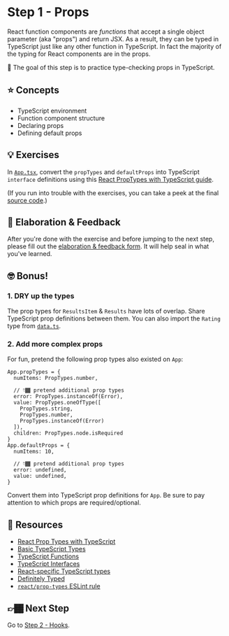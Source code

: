 # Step 1 - Props

React function components are _functions_ that accept a single object parameter (aka "props") and return JSX. As a result, they can be typed in TypeScript just like any other function in TypeScript. In fact the majority of the typing for React components are in the props.

🏅 The goal of this step is to practice type-checking props in TypeScript.

## ⭐ Concepts

- TypeScript environment
- Function component structure
- Declaring props
- Defining default props

## 💡 Exercises

In [`App.tsx`](./App.tsx), convert the `propTypes` and `defaultProps` into TypeScript `interface` definitions using this [React PropTypes with TypeScript guide](https://www.benmvp.com/blog/react-prop-types-with-typescript/?utm_source=github&utm_medium=minishop-code&utm_campaign=react-typescript-minishop).

(If you run into trouble with the exercises, you can take a peek at the final [source code](./final/App.tsx).)

## 🧠 Elaboration & Feedback

After you're done with the exercise and before jumping to the next step, please fill out the [elaboration & feedback form](https://docs.google.com/forms/d/e/1FAIpQLScRocWvtbrl4XmT5_NRiE8bSK3CMZil-ZQByBAt8lpsurcRmw/viewform?usp=pp_url&entry.1671251225=TypeScript+For+React+Developers+Minishop&entry.1984987236=Step+1+-+Props). It will help seal in what you've learned.

## 🤓 Bonus!

### 1. DRY up the types

The prop types for `ResultsItem` & `Results` have lots of overlap. Share TypeScript prop definitions between them. You can also import the `Rating` type from [`data.ts`](./data.ts).

### 2. Add more complex props

For fun, pretend the following prop types also existed on `App`:

```
App.propTypes = {
  numItems: PropTypes.number,

  // 👇🏾 pretend additional prop types
  error: PropTypes.instanceOf(Error),
  value: PropTypes.oneOfType([
    PropTypes.string,
    PropTypes.number,
    PropTypes.instanceOf(Error)
  ]),
  children: PropTypes.node.isRequired
}
App.defaultProps = {
  numItems: 10,

  // 👇🏾 pretend additional prop types
  error: undefined,
  value: undefined,
}
```

Convert them into TypeScript prop definitions for `App`. Be sure to pay attention to which props are required/optional.

## 📕 Resources

- [React Prop Types with TypeScript](https://www.benmvp.com/blog/react-prop-types-with-typescript/?utm_source=github&utm_medium=minishop-code&utm_campaign=react-typescript-minishop)
- [Basic TypeScript Types](https://www.typescriptlang.org/docs/handbook/basic-types.html)
- [TypeScript Functions](https://www.typescriptlang.org/docs/handbook/functions.html)
- [TypeScript Interfaces](https://www.typescriptlang.org/docs/handbook/interfaces.html)
- [React-specific TypeScript types](https://react-typescript-cheatsheet.netlify.app/docs/basic/getting-started/react_prop_type_example)
- [Definitely Typed](https://github.com/DefinitelyTyped/DefinitelyTyped)
- [`react/prop-types` ESLint rule](https://github.com/yannickcr/eslint-plugin-react/blob/master/docs/rules/prop-types.md)

## 👉🏾 Next Step

Go to [Step 2 - Hooks](../02-hooks).
